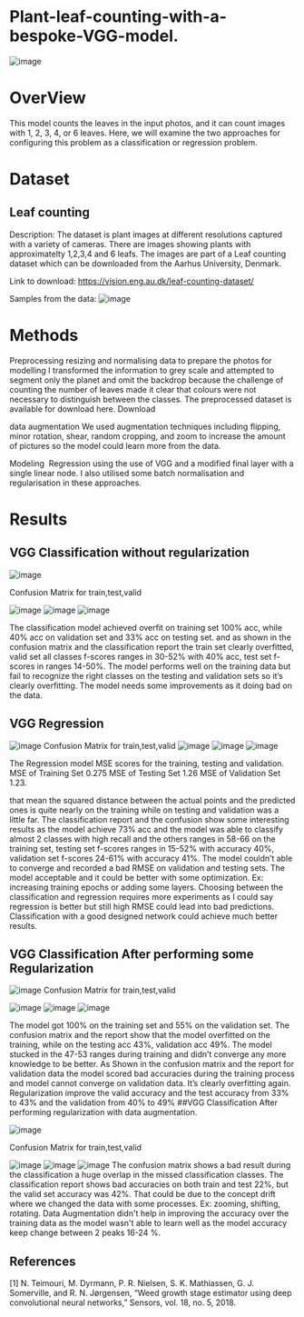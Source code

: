 # Plant-leaf-counting-with-a-bespoke-VGG-model.
![image](https://user-images.githubusercontent.com/109751694/209490416-1fd16fc6-647e-48f2-a987-9a3d321dd311.png)
# OverView
This model counts the leaves in the input photos, and it can count images with 1, 2, 3, 4, or 6 leaves. Here, we will examine the two approaches for configuring this problem as a classification or regression problem.

# Dataset
## Leaf counting

Description: The dataset is plant images at different resolutions captured with a variety of cameras. There are images showing plants with approximatelty 1,2,3,4 and 6 leafs. The images are part of a Leaf counting dataset which can be downloaded from the Aarhus University, Denmark.

Link to download: https://vision.eng.au.dk/leaf-counting-dataset/

Samples from the data:
![image](https://user-images.githubusercontent.com/109751694/209490606-5da2f59e-7e25-4d50-84c7-8241e977cfca.png)


# Methods
Preprocessing
resizing and normalising data to prepare the photos for modelling
I transformed the information to grey scale and attempted to segment only the planet and omit the backdrop because the challenge of counting the number of leaves made it clear that colours were not necessary to distinguish between the classes.
The preprocessed dataset is available for download here. Download

data augmentation
We used augmentation techniques including flipping, minor rotation, shear, random cropping, and zoom to increase the amount of pictures so the model could learn more from the data.

Modeling 
Regression using the use of VGG and a modified final layer with a single linear node.
I also utilised some batch normalisation and regularisation in these approaches.

# Results
## VGG Classification without regularization
![image](https://user-images.githubusercontent.com/109751694/209490861-bd55007a-a72b-49b3-806e-b77e931e7e66.png)

Confusion Matrix for train,test,valid

![image](https://user-images.githubusercontent.com/109751694/209490886-5979f43f-d5ea-4ec7-b7e8-efa13a642768.png)
![image](https://user-images.githubusercontent.com/109751694/209490889-27faa795-9a8f-46c1-9f20-4e4be65069f7.png)
![image](https://user-images.githubusercontent.com/109751694/209490896-5a0bb970-fa74-498e-b5b8-2d823bc60053.png)

The classification model achieved overfit on training set 100% acc, while 40% acc on validation set and 33% acc on testing set.
and as shown in the confusion matrix and the classification report the train set clearly overfitted, valid set all classes f-scores ranges in 30-52% with 40% acc, test set f-scores in ranges 14-50%.
The model performs well on the training data but fail to recognize the right classes on the testing and validation sets so it’s clearly overfitting.
The model needs some improvements as it doing bad on the data.

## VGG Regression
![image](https://user-images.githubusercontent.com/109751694/209490946-1b5c3342-e9f4-4ff2-a4cb-0253ffa1d2c0.png)
Confusion Matrix for train,test,valid
![image](https://user-images.githubusercontent.com/109751694/209490955-e46e21f5-628f-4edc-bec3-c705c9116eba.png)
![image](https://user-images.githubusercontent.com/109751694/209490969-a90183a6-9ec9-41f3-a21c-926d985ddfb6.png)
![image](https://user-images.githubusercontent.com/109751694/209490975-9fd65fd5-24fd-4e6c-b7e2-90022ff3d459.png)

The Regression model MSE scores for the training, testing and validation.
MSE of Training Set 0.275    MSE of Testing Set 1.26     MSE of Validation Set 1.23.

that mean the squared distance between the actual points and the predicted ones is quite nearly on the training while on testing and validation was a little far.
The classification report and the confusion show some interesting results as the model achieve 73% acc and the model was able to classify almost 2 classes with high recall and the others ranges in 58-66 on the training set, testing set f-scores ranges in 15-52% with accuracy 40%, validation set f-scores 24-61% with accuracy 41%.
The model couldn’t able to converge and recorded a bad RMSE on validation and testing sets.
The model acceptable and it could be better with some optimization.
Ex: increasing training epochs or adding some layers.
Choosing between the classification and regression requires more experiments as I could say regression is better but still high RMSE could lead into bad predictions. Classification with a good designed network could achieve much better results.

## VGG Classification After performing some Regularization
![image](https://user-images.githubusercontent.com/109751694/209491175-7c850714-881b-43ac-9f61-61de747bcb81.png)
Confusion Matrix for train,test,valid

![image](https://user-images.githubusercontent.com/109751694/209491184-74d66ada-44e6-4a0a-a10a-57045b1107f9.png)
![image](https://user-images.githubusercontent.com/109751694/209491194-f942ed19-7e22-4fe8-b76e-29d1cf4ee5de.png)
![image](https://user-images.githubusercontent.com/109751694/209491199-7725af09-c1e3-4cd9-a265-914bf9680e54.png)

The model got 100% on the training set and 55% on the validation set.
The confusion matrix and the report show that the model overfitted on the training, while on the testing acc 43%, validation acc 49%. 
The model stucked in the 47-53 ranges during training and didn’t converge any more knowledge to be better. 
As Shown in the confusion matrix and the report for validation data the model scored bad accuracies during the training process and model cannot converge on validation data.
It’s clearly overfitting again.
Regularization improve the valid accuracy and the test accuracy from 33% to 43% and the validation from 40% to 49%
##VGG Classification After performing regularization with data augmentation.

![image](https://user-images.githubusercontent.com/109751694/209491324-1036b5f1-c070-4a3a-8a14-17b8f2524fc7.png)

Confusion Matrix for train,test,valid

![image](https://user-images.githubusercontent.com/109751694/209491329-dc5d0f11-bd37-47df-bbe9-c91ce2134768.png)
![image](https://user-images.githubusercontent.com/109751694/209491333-c9b235be-af5b-4488-b8cd-5c267c2ad20d.png)
![image](https://user-images.githubusercontent.com/109751694/209491338-c8647cf5-54e7-449d-a0f8-25efb5890204.png)
The confusion matrix shows a bad result during the classification a huge overlap in the missed classification classes.
The classification report shows bad accuracies on both train and test 22%, but the valid set accuracy was 42%.
That could be due to the concept drift where we changed the data with some processes.
Ex: zooming, shifting, rotating.
Data Augmentation didn't help in improving the accuracy over the training data as the model wasn't able to learn well as the model accuracy keep change between 2 peaks 16-24 %.

## References
[1] N. Teimouri, M. Dyrmann, P. R. Nielsen, S. K. Mathiassen, G. J. Somerville, and R. N. Jørgensen, “Weed growth stage estimator using deep convolutional neural networks,” Sensors, vol. 18, no. 5, 2018.
